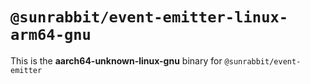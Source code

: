 # `@sunrabbit/event-emitter-linux-arm64-gnu`

This is the **aarch64-unknown-linux-gnu** binary for `@sunrabbit/event-emitter`

